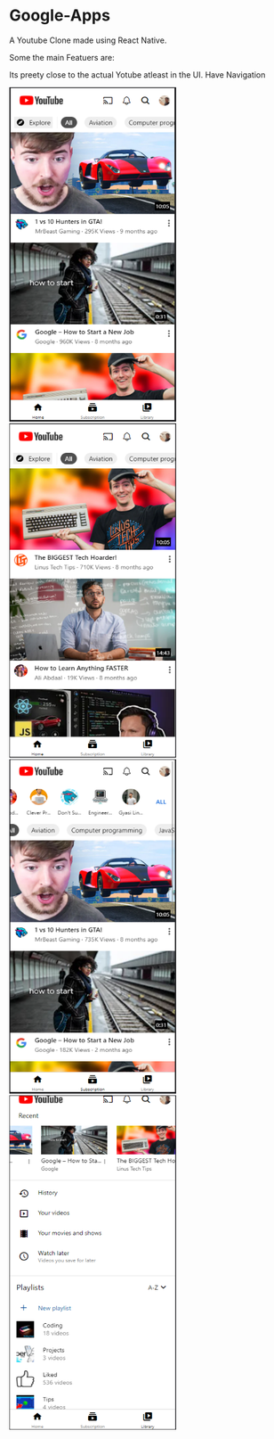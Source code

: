 # Google-Apps
A Youtube Clone made using React Native. 

Some the main Featuers are: 

Its preety close to the actual Yotube atleast in the UI.
Have Navigation

<img src="https://github.com/Sooryasanand/Google-Apps/blob/youtubeApp/Demo/Youtube%20Home%20Page.png" width="300" height="600">
<img src="https://github.com/Sooryasanand/Google-Apps/blob/youtubeApp/Demo/Youtube%20Home%20Page%202.png" width="300" height="600">
<img src="https://github.com/Sooryasanand/Google-Apps/blob/youtubeApp/Demo/Youtube%20Subscription%20Page.png" width="300" height="600">
<img src="https://github.com/Sooryasanand/Google-Apps/blob/youtubeApp/Demo/Youtube%20Library%20Page.PNG" width="300" height="600">
